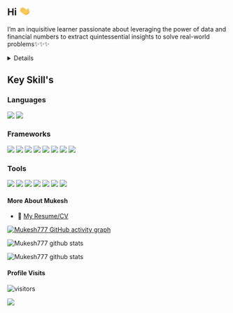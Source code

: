 ## Hi <img src="https://github.com/MvMukesh/MvMukesh/blob/main/Resume/Hi.gif" width="28px" height ="20px">

I’m an inquisitive learner passionate about leveraging the power of data and financial numbers to extract quintessential insights to solve real-world problems✨✨✨

<details>
During my stint in TechSim+ as a Machine Learning and Deep Learning Intern, I worked on identifying trends in the crypto market by analysing the cryptocurrency historical data based on seven core principles. This experience gave me an understanding of how businesses leverage data to make crucial trading market decisions.

To gain a broader perspective, I extended my knowledge by enrolling myself in Analytics Vidhya's ascend pro Master Data Science for the Industry program, certified
by KPMG in India & Analytics Vidhya(9month) where I performed data-driven, tactical analysis and created dashboards(KPI's) for an Indian based Poultry Farm by leveraging tools like MS Office, Tableau,Python and Machine Learning(Clustering). We a team of 3 proposed saving of 3% out of Poultry farm total spending of approx 22Billion.

These experiences motivated me to extend my knowledge and I’m currently working as a Data Science Intern with CloudyML which I believe is one of the rising star in Edtech industry, here at CloudyML I am  focusing on Computer Vision and in parallel making easy to follow Applied Tutorials related with Python, Machine Learning and Deep Learning. My daily curriculum includes topics such as statistics and probability, business analytics, machine learning, computer vision and  optimization. I am also working on Customer Life Time values Problem, on this I have written two blogs along with applied code.  

My life outside of this involves solving the Rubik’s Cube, reading and learning about businesses & finance and writing about general learning pitfalls which one can get into if not guided well.

I’m actively looking to build upon my experiences more solid and I’m currently seeking opportunitie as an Data Scientist or Computer Vision Engineer.

Technical Skills
Python and ML Libraries: Pandas, Numpy, Scikit-Learn, Matplotlib, Seaborn, ggplot2
Analysis Tools: Tableau, MsExcel
Programming: SQL, Python
Operating Systems: Unix, Windows
Databases: MySQL, PostgreSQL
Cloud: Basic AWS Sagemaker

If you’re here, you’re probably curious to know more about me, even otherwise, I’m genuinely interested to know more about you. Feel free to reach out to me.
Passion, Purpose, People, Product, Partnership
  
:mailbox: Link Up!

[![Linkedin Badge](https://img.shields.io/badge/-MukeshManral-0e76a8?style=flat&amp;labelColor=0e76a8&amp;logo=linkedin&amp;logoColor=white)](https://www.linkedin.com/in/mukesh-manral/) [![Mail Badge](https://img.shields.io/badge/-MukeshManral-c0392b?style=flat&amp;labelColor=c0392b&amp;logo=gmail&amp;logoColor=white)](mailto:mukeshmanral777@gmail.com) 



&lt;!-- TODO: --&gt;

- 🔭 I’m currently exploring DeepLearning for Computer Vision
- 🤔 I’m sharing my DataScience knowledge here [Kaggle](https://www.kaggle.com/mukeshmanral).
</details>

## Key Skill's

### Languages
![](https://img.shields.io/badge/Python-FFD43B?style=for-the-badge&logo=python&logoColor=white)
![](https://img.shields.io/badge/MySQL-FFCC00?style=for-the-badge&logo=MySQL&logoColor=red)

### Frameworks
![](https://img.shields.io/badge/Numpy-777BB4?style=for-the-badge&logo=numpy&logoColor=white)
![](https://img.shields.io/badge/Pandas-2C2D72?style=for-the-badge&logo=pandas&logoColor=white)
![](https://img.shields.io/badge/scikit_learn-F7931E?style=for-the-badge&logo=scikit-learn&logoColor=white)
![](https://img.shields.io/badge/Keras-D00000?style=for-the-badge&logo=Keras&logoColor=white)
![](https://img.shields.io/badge/TensorFlow-FF6F00?style=for-the-badge&logo=TensorFlow&logoColor=white)
![](https://img.shields.io/badge/Streamlit-FF4B4B?style=for-the-badge&logo=Streamlit&logoColor=white)
![](https://img.shields.io/badge/ApacheSpark-FF4B4B?style=for-the-badge&logo=ApacheSpark&logoColor=white)
![](https://img.shields.io/badge/ApacheHadoop-FF4B4C?style=for-the-badge&logo=ApacheHadoop&logoColor=white)

### Tools
![](https://img.shields.io/badge/Tableau-F2C811?style=for-the-badge&logo=Power%20BI&logoColor=white)
![](https://img.shields.io/badge/Excel-blue?style=for-the-badge&logo=microsoft-excel&logoColor=white)
![](https://img.shields.io/badge/Jupyter-F37626.svg?&style=for-the-badge&logo=Jupyter&logoColor=white)
![](https://img.shields.io/badge/Colab-F9AB00?style=for-the-badge&logo=googlecolab&color=525252)
![](https://img.shields.io/badge/conda-342B029.svg?&style=for-the-badge&logo=anaconda&logoColor=white)
![](https://img.shields.io/badge/Pycharm-orange?style=for-the-badge&logo=Pycharm&logoColor=white)
![](https://img.shields.io/badge/VisualStudio-orange?style=for-the-badge&logo=VisualStudio&logoColor=white)
  


#### More About Mukesh
- :paperclip: [My Resume/CV](https://github.com/MvMukesh/MvMukesh/blob/main/Resume/Mukesh_Manral_Data_Scientist_Resume.pdf)

[![Mukesh777 GitHub activity graph](https://activity-graph.herokuapp.com/graph?username=MvMukesh&theme=react-dark&hide_border=true)](https://github.com/MvMukesh)

![Mukesh777  github stats](https://github-readme-stats.vercel.app/api?username=MvMukesh&show_icons=true&theme=dark&layout=compact&exclude_repo=IoT-Libraries,Hackerrank-Codes")

![Mukesh777 github stats](https://github-readme-stats.vercel.app/api/top-langs/?username=MvMukesh&theme=dark&layout=compact&exclude_repo=IoT-Libraries,Hackerrank-Codes)

#### Profile Visits

![visitors](https://visitor-badge.glitch.me/badge?page_id=MvMukesh.MvMukesh)

![](https://komarev.com/ghpvc/?username=hrsht-13&color=green)


